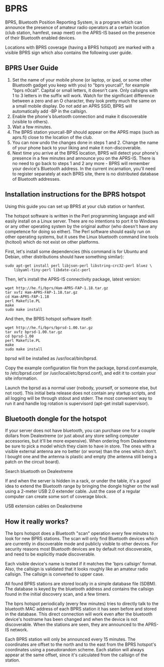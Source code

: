 
BPRS
======

BPRS, Bluetooth Position Reporting System, is a program which can announce
the presence of amateur radio operators at a certain location (club station,
hamfest, swap meet) on the APRS-IS based on the presence of their Bluetooth
enabled devices.

Locations with BPRS coverage (having a BPRS hotspot) are marked with a
visible BPRS sign which also contains the following user guide.


BPRS User Guide
-----------------

1. Set the name of your mobile phone (or laptop, or ipad, or some other
   Bluetooth gadget you keep with you) to "bprs yourcall", for example
   "bprs n0call". Capital or small letters, it doesn't care. Only
   callsigns with 1 to 3 letters in the suffix will work. Watch for
   the significant difference between a zero and an O character, they
   look pretty much the same on a small mobile display. Do not add an
   APRS SSID, BPRS will automatically add -BP in the callsign.
2. Enable the phone's bluetooth connection and make it discoverable
   (visible to others).
3. Wait a few minutes.
4. The BPRS station yourcall-BP should appear on the APRS maps (such as
   aprs.fi) close to the location of the club.
5. You can now undo the changes done in steps 1 and 2. Change the name
   of your phone back to your liking and make it non-discoverable.
6. Next time you arrive at the BPRS location, BPRS will detect your
   phone's presence in a few minutes and announce you on the APRS-IS.
   There is no need to go back to steps 1 and 2 any more - BPRS will
   remember your device's Bluetooth address. In the current incarnation,
   you'll need to register separately at each BPRS site, there is no
   distributed database of Bluetooth addresses.


Installation instructions for the BPRS hotspot
------------------------------------------------

Using this guide you can set up BPRS at your club station or hamfest.

The hotspot software is written in the Perl programming language and will
easily install on a Linux server.  There are no intentions to port it to
Windows or any other operating system by the original author (who doesn't
have any competence for doing so either).  The Perl software should easily
run on other operating systems, but it uses the Linux bluetooth command line
tools (hcitool) which do not exist on other platforms.

First, let's install some dependencies (this command is for Ubuntu and
Debian, other distributions should have something similar):

    sudo apt-get install perl libjson-perl libstring-crc32-perl bluez \
        libyaml-tiny-perl libdate-calc-perl

Then, let's install the APRS-IS connectivity package, latest version:

    wget http://he.fi/bprs/Ham-APRS-FAP-1.18.tar.gz
    tar xvfz Ham-APRS-FAP-1.18.tar.gz
    cd Ham-APRS-FAP-1.18
    perl Makefile.PL
    make
    sudo make install

And then, the BPRS hotspot software itself:

    wget http://he.fi/bprs/bprsd-1.00.tar.gz
    tar xvfz bprsd-1.00.tar.gz
    cd bprsd-1.00
    perl Makefile.PL
    make
    sudo make install

bprsd will be installed as /usr/local/bin/bprsd.

Copy the example configuration file from the package, bprsd.conf.example, to
/etc/bprsd.conf (or /usr/local/etc/bprsd.conf), and edit it to contain your
site information.

Launch the bprsd as a normal user (nobody, yourself, or someone else, but
not root).  This initial beta release does not contain any startup scripts,
and all logging will be through stdout and stderr.  The most convenient way
to run it and handle log rotation is supervisord (apt-get install
supervisor).


Bluetooth dongle for the hotspot
----------------------------------

If your server does not have bluetooth, you can purchase one for a couple
dollars from Dealextreme (or just about any store selling computer
accessories, but it'll be more expensive).  When ordering from Dealextreme
be sure to pick a model which they claim to have in store.  The ones with a
visible external antenna are no better (or worse) than the ones which don't.
I bought one and the antenna is plastic and empty (the antenna still being
a patch on the circuit board).

Search bluetooth on Dealextreme

If and when the server is hidden in a rack, or under the table, it's a good
idea to extend the Bluetooth range by bringing the dongle higher on the wall
using a 2-meter USB 2.0 extender cable.  Just the case of a regular computer
can create some sort of coverage block.

USB extension cables on Dealextreme


How it really works?
----------------------

The bprs hotspot does a Bluetooth "scan" operation every few minutes to look
for new BPRS stations.  The scan will only find Bluetooth devices which are
currently in discoverable mode and publicly visible to other devices.  For
security reasons most Bluetooth devices are by default not discoverable, and
need to be explicitly made discoverable.

Each visible device's name is tested if it matches the 'bprs callsign'
format.  Also, the callsign is validated that it looks roughly like an
amateur radio callsign.  The callsign is converted to upper case.

All found BPRS stations are stored locally in a simple database file (SDBM). 
The database is keyed by the bluetooth address and contains the callsign
found in the initial discovery scan, and a few timers.

The bprs hotspot periodically (every few minutes) tries to directly talk to
the bluetooth MAC address of each BPRS station it has seen before and stored
in the database.  This direct connection will work even after the bluetooth
device's hostname has been changed and when the device is not discoverable. 
When the stations are seen, they are announced to the APRS-IS network.

Each BPRS station will only be announced every 15 minutes.  The coordinates
are offset to the north and to the east from the BPRS hotspot's coordinates
using a pseudorandom scheme.  Each station will always appear at the same
offset, since it's calculated from the callsign of the station.

